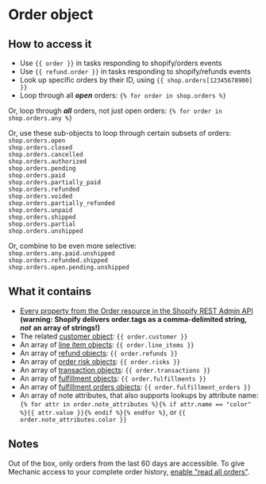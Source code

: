 # Order object

## How to access it

* Use `{{ order }}` in tasks responding to shopify/orders events
* Use `{{ refund.order }}` in tasks responding to shopify/refunds events
* Look up specific orders by their ID, using `{{ shop.orders[12345678900] }}`&#x20;
* Loop through all _**open**_ orders: `{% for order in shop.orders %}`

Or, loop through _**all**_ orders, not just open orders: `{% for order in shop.orders.any %}`

Or, use these sub-objects to loop through certain subsets of orders:\
`shop.orders.open`\
`shop.orders.closed`\
`shop.orders.cancelled`\
`shop.orders.authorized`\
`shop.orders.pending`\
`shop.orders.paid`\
`shop.orders.partially_paid`\
`shop.orders.refunded`\
`shop.orders.voided`\
`shop.orders.partially_refunded`\
`shop.orders.unpaid`\
`shop.orders.shipped`\
`shop.orders.partial`\
`shop.orders.unshipped`

Or, combine to be even more selective:\
`shop.orders.any.paid.unshipped`\
`shop.orders.refunded.shipped`\
`shop.orders.open.pending.unshipped`

## What it contains

* [Every property from the Order resource in the Shopify REST Admin API](https://shopify.dev/docs/admin-api/rest/reference/orders/order#properties) **(warning: Shopify delivers order.tags as a comma-delimited string,** _**not**_ **an array of strings!)**
* The related [customer object](customer-object.md): `{{ order.customer }}`
* An array of [line item objects](line-item.md): `{{ order.line_items }}`&#x20;
* An array of [refund objects](refund.md): `{{ order.refunds }}`&#x20;
* An array of [order risk objects](order-risk.md): `{{ order.risks }}`&#x20;
* An array of [transaction objects](transaction.md): `{{ order.transactions }}`
* An array of [fulfillment objects](fulfillment.md): `{{ order.fulfillments }}`&#x20;
* An array of [fulfillment orders objects](fulfillment-order.md): `{{ order.fulfillment_orders }}`&#x20;
* An array of note attributes, that also supports lookups by attribute name: `{% for attr in order.note_attributes %}{% if attr.name == "color" %}{{ attr.value }}{% endif %}{% endfor %}`, or `{{ order.note_attributes.color }}`&#x20;

## Notes

Out of the box, only orders from the last 60 days are accessible. To give Mechanic access to your complete order history, [enable "read all orders"](https://help.usemechanic.com/tutorials/enabling-read\_all\_orders).
